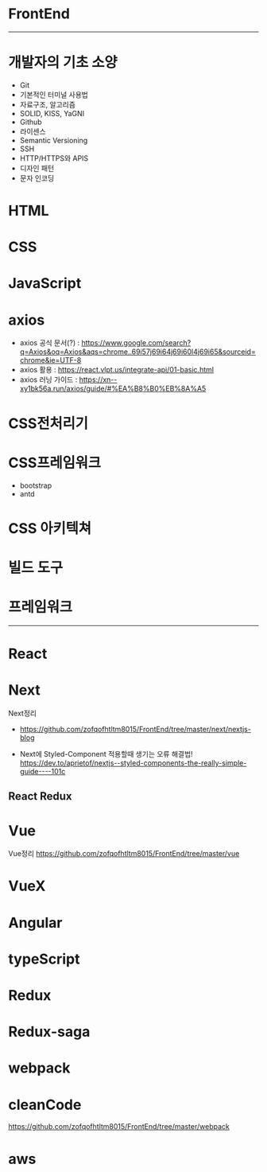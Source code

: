 # FrontEnd
---


# 개발자의 기초 소양
- Git
- 기본적인 터미널 사용법
- 자료구조, 알고리즘
- SOLID, KISS, YaGNI
- Github
- 라이센스
- Semantic Versioning
- SSH
- HTTP/HTTPS와 APIS
- 디자인 패턴
- 문자 인코딩



# HTML




# CSS




# JavaScript

# axios
- axios 공식 문서(?) :  https://www.google.com/search?q=Axios&oq=Axios&aqs=chrome..69i57j69i64j69i60l4j69i65&sourceid=chrome&ie=UTF-8
- axios 활용 : https://react.vlpt.us/integrate-api/01-basic.html
- axios 러닝 가이드 : https://xn--xy1bk56a.run/axios/guide/#%EA%B8%B0%EB%8A%A5



# CSS전처리기

# CSS프레임워크
- bootstrap
- antd

# CSS 아키텍쳐

# 빌드 도구



# 프레임워크
---

# React
# Next
Next정리
- https://github.com/zofqofhtltm8015/FrontEnd/tree/master/next/nextjs-blog

- Next에 Styled-Component 적용할때 생기는 오류 해결법! <br>
https://dev.to/aprietof/nextjs--styled-components-the-really-simple-guide----101c


## React Redux

# Vue
Vue정리
https://github.com/zofqofhtltm8015/FrontEnd/tree/master/vue
# VueX

# Angular


# typeScript

# Redux
# Redux-saga

# webpack
 
# cleanCode
https://github.com/zofqofhtltm8015/FrontEnd/tree/master/webpack
# aws 
